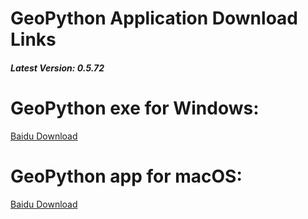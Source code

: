 # GeoPython Application Download Links


##### Latest Version: 0.5.72

# GeoPython exe for Windows:
[Baidu Download](http://pan.baidu.com/s/1dF5yAwL)




# GeoPython app for macOS:
[Baidu Download](http://pan.baidu.com/s/1jIiTJEY)

